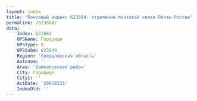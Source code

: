 ```yaml
---
layout: index
title: 'Почтовый индекс 623884: отделение почтовой связи Почты России'
permalink: /623884/
data:
    Index: 623884
    OPSName: Городище
    OPSType: О
    OPSSubm: 623649
    Region: 'Свердловская область'
    Autonom: ''
    Area: 'Байкаловский район'
    City: Городище
    City1: ''
    ActDate: '20030321'
    IndexOld: ''
---
```

